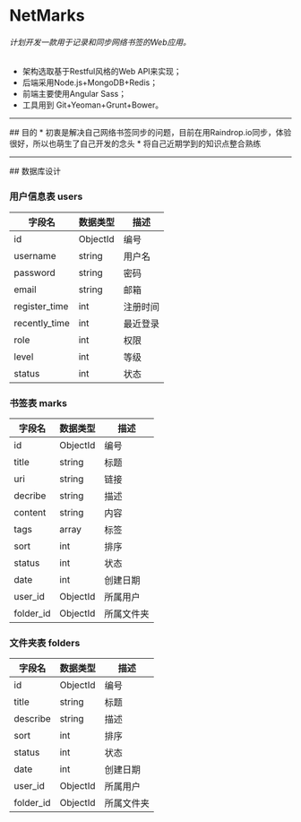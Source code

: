 # NetMarks
###### 计划开发一款用于记录和同步网络书签的Web应用。
* 架构选取基于Restful风格的Web API来实现；
* 后端采用Node.js+MongoDB+Redis；
* 前端主要使用Angular Sass；
* 工具用到 Git+Yeoman+Grunt+Bower。
<hr>
## 目的
* 初衷是解决自己网络书签同步的问题，目前在用Raindrop.io同步，体验很好，所以也萌生了自己开发的念头
* 将自己近期学到的知识点整合熟练
<hr>
## 数据库设计

### 用户信息表 users
| 字段名 | 数据类型 | 描述 |
| --- | --- | --- |
| id | ObjectId | 编号 |
| username | string | 用户名 |
| password | string | 密码 |
| email | string | 邮箱 |
| register_time | int | 注册时间 |
| recently_time | int | 最近登录 |
| role | int | 权限 |
| level | int | 等级 |
| status | int | 状态 |

### 书签表 marks
| 字段名 | 数据类型 | 描述 |
| --- | --- | --- |
| id | ObjectId | 编号 |
| title | string | 标题 |
| uri | string | 链接 |
| decribe | string | 描述 |
| content | string | 内容 |
| tags | array | 标签 |
| sort | int | 排序 |
| status | int | 状态 |
| date | int | 创建日期 |
| user_id | ObjectId | 所属用户 |
| folder_id | ObjectId | 所属文件夹 |

### 文件夹表 folders
| 字段名 | 数据类型 | 描述 |
| --- | --- | --- |
| id | ObjectId | 编号 |
| title | string | 标题 |
| describe | string | 描述 |
| sort | int | 排序 |
| status | int | 状态 |
| date | int | 创建日期 |
| user_id | ObjectId | 所属用户 |
| folder_id | ObjectId | 所属文件夹 |
